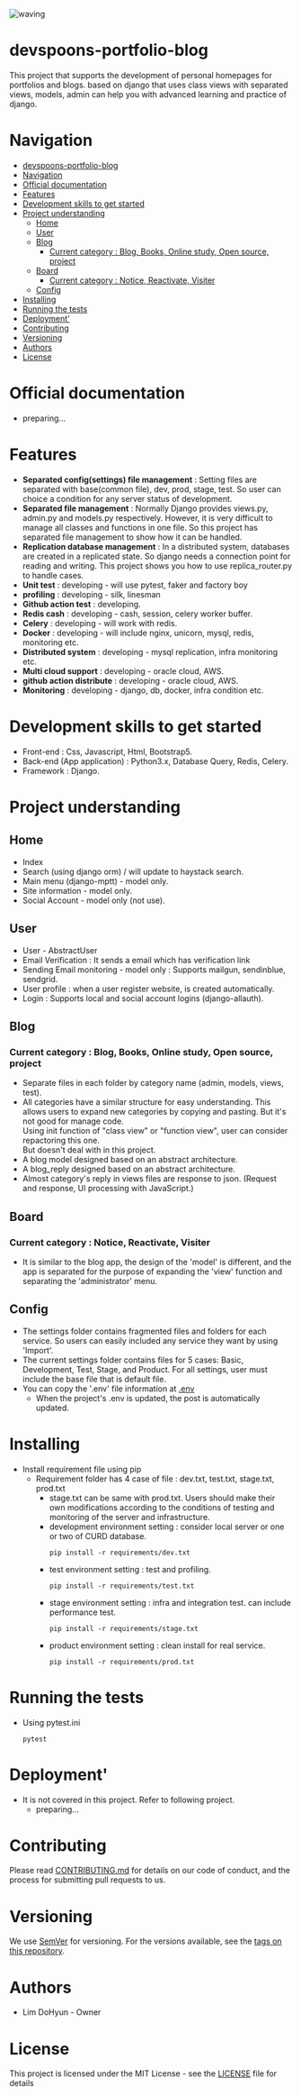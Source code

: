 ![waving](https://capsule-render.vercel.app/api?type=waving&height=200&text=devspoons-portfolio-blog&fontSize=60&fontAlign=50&fontAlignY=40&color=gradient)

# devspoons-portfolio-blog

This project that supports the development of personal homepages for portfolios and blogs. based on django that uses class views with separated views, models, admin can help you with advanced learning and practice of django.

# Navigation

- [devspoons-portfolio-blog](#devspoons-portfolio-blog)
- [Navigation](#navigation)
- [Official documentation](#official-documentation)
- [Features](#features)
- [Development skills to get started](#development-skills-to-get-started)
- [Project understanding](#project-understanding)
  - [Home](#home)
  - [User](#user)
  - [Blog](#blog)
    - [Current category : Blog, Books, Online study, Open source, project](#current-category--blog-books-online-study-open-source-project)
  - [Board](#board)
    - [Current category : Notice, Reactivate, Visiter](#current-category--notice-reactivate-visiter)
  - [Config](#config)
- [Installing](#installing)
- [Running the tests](#running-the-tests)
- [Deployment'](#deployment)
- [Contributing](#contributing)
- [Versioning](#versioning)
- [Authors](#authors)
- [License](#license)

# Official documentation

- preparing...

# Features

- **Separated config(settings) file management** : Setting files are separated with base(common file), dev, prod, stage, test. So user can choice a condition for any server status of development.
- **Separated file management** : Normally Django provides views.py, admin.py and models.py respectively. However, it is very difficult to manage all classes and functions in one file. So this project has separated file management to show how it can be handled.
- **Replication database management** : In a distributed system, databases are created in a replicated state. So django needs a connection point for reading and writing. This project shows you how to use replica_router.py to handle cases.
- **Unit test** : developing - will use pytest, faker and factory boy
- **profiling** : developing - silk, linesman
- **Github action test** : developing.
- **Redis cash** : developing - cash, session, celery worker buffer.
- **Celery** : developing - will work with redis.
- **Docker** : developing - will include nginx, unicorn, mysql, redis, monitoring etc.
- **Distributed system** : developing - mysql replication, infra monitoring etc.
- **Multi cloud support** : developing - oracle cloud, AWS.
- **github action distribute** : developing - oracle cloud, AWS.
- **Monitoring** : developing - django, db, docker, infra condition etc.

# Development skills to get started

- Front-end : Css, Javascript, Html, Bootstrap5.
- Back-end (App application) : Python3.x, Database Query, Redis, Celery.
- Framework : Django.

# Project understanding

## Home

- Index
- Search (using django orm) / will update to haystack search.
- Main menu (django-mptt) - model only.
- Site information - model only.
- Social Account - model only (not use).

## User

- User - AbstractUser
- Email Verification : It sends a email which has verification link
- Sending Email monitoring - model only : Supports mailgun, sendinblue, sendgrid.
- User profile : when a user register website, is created automatically.
- Login : Supports local and social account logins (django-allauth).

## Blog

### Current category : Blog, Books, Online study, Open source, project

- Separate files in each folder by category name (admin, models, views, test).
- All categories have a similar structure for easy understanding. This allows users to expand new categories by copying and pasting. But it's not good for manage code.  
  Using init function of "class view" or "function view", user can consider repactoring this one.  
  But doesn't deal with in this project.
- A blog model designed based on an abstract architecture.
- A blog_reply designed based on an abstract architecture.
- Almost category's reply in views files are response to json. (Request and response, UI processing with JavaScript.)

## Board

### Current category : Notice, Reactivate, Visiter

- It is similar to the blog app, the design of the 'model' is different, and the app is separated for the purpose of expanding the 'view' function and separating the 'administrator' menu.

## Config

- The settings folder contains fragmented files and folders for each service. So users can easily included any service they want by using 'Import'.
- The current settings folder contains files for 5 cases: Basic, Development, Test, Stage, and Product. For all settings, user must include the base file that is default file.
- You can copy the '.env' file information at [.env](https://devspoon.tistory.com/manage/posts/)
  - When the project's .env is updated, the post is automatically updated.

# Installing

- Install requirement file using pip
  - Requirement folder has 4 case of file : dev.txt, test.txt, stage.txt, prod.txt
    - stage.txt can be same with prod.txt. Users should make their own modifications according to the conditions of testing and monitoring of the server and infrastructure.
    - development environment setting : consider local server or one or two of CURD database.
      ```
      pip install -r requirements/dev.txt
      ```
    - test environment setting : test and profiling.
      ```
      pip install -r requirements/test.txt
      ```
    - stage environment setting : infra and integration test. can include performance test.
      ```
      pip install -r requirements/stage.txt
      ```
    - product environment setting : clean install for real service.
      ```
      pip install -r requirements/prod.txt
      ```

# Running the tests

- Using pytest.ini
  ```
  pytest
  ```

# Deployment'

- It is not covered in this project. Refer to following project.
  - preparing...

# Contributing

Please read [CONTRIBUTING.md](https://github.com/devspoon/devspoon-portfolio-blog/blob/main/CONTRIBUTING.md) for details on our code of conduct, and the process for submitting pull requests to us.

# Versioning

We use [SemVer](https://semver.org/ "SemVer") for versioning. For the versions available, see the [tags on this repository](https://semver.org/ "repository tag").

# Authors

- Lim DoHyun - Owner

# License

This project is licensed under the MIT License - see the [LICENSE](https://github.com/devspoon/devspoon-portfolio-blog/blob/main/LICENSE) file for details

